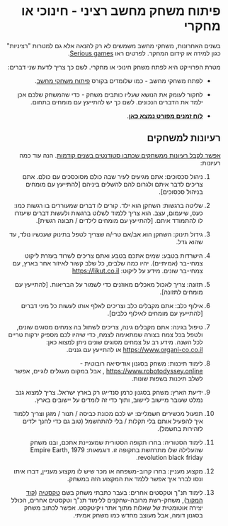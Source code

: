 <div dir='rtl' lang='he'>


# פיתוח משחק מחשב רציני - חינוכי או מחקרי

בשנים האחרונות, משחקי מחשב משמשים לא רק להנאה אלא גם למטרות "רציניות"
כגון למידה או קידום המחקר.
לפרטים ראו [Serious games](https://en.wikipedia.org/wiki/Serious_games).

מטרת הפרוייקט היא לפתח משחק חינוכי או מחקרי. 
לשם כך צריך לדעת שני דברים:

* לפתח משחקי מחשב - כמו שלומדים בקורס [פיתוח משחקי מחשב](https://github.com/gamedev-at-ariel/gamedev-5782).

* לחקור לעומק את הנושא שעליו כותבים משחק - כדי שהמשחק שלכם אכן ילמד את הדברים הנכונים. לשם כך יש להתייעץ עם מומחים בתחום.

* **[לוח זמנים מפורט נמצא כאן](timetable.md)**.



## רעיונות למשחקים

[אפשר לקבל רעיונות ממשחקים שכתבו סטודנטים בשנים קודמות](past-projects.md).
הנה עוד כמה רעיונות:

1. ניהול סכסוכים: אתם מגיעים לעיר שבה כולם מסוכסכים עם כולם. אתם צריכים לדבר איתם ולגרום להם להשלים ביניהם [להתייעץ עם מומחים בניהול סכסוכים].

1. שליטה ברגשות: השחקן הוא ילד. קורים לו דברים שמעוררים בו רגשות כמו: כעס, שיעמום, עצב. הוא צריך 
ללמוד לשלוט ברגשות ולעשות דברים שיעזרו לו להתמודד איתם. [להתייעץ עם מומחים לילדים / תבונה רגשית].

1. גידול תינוק: השחקן הוא אב/אם טרי/ה שצריך לטפל בתינוק שעכשיו נולד, עד שהוא גדל. 

1. הישרדות בטבע: שמים אתכם בטבע ואתם צריכים לשרוד בעזרת ליקוט צמחי-בר (אמיתיים). יהיו כמה שלבים, כל שלב קשור לאיזור אחר בארץ, עם צמחי-בר שונים. מידע על ליקוט: https://likut.co.il

1. תזונה: צריך לאכול מאכלים מאוזנים כדי לשמור על הבריאות.
[להתייעץ עם מומחים לתזונה].

2. אילוף כלב: אתם מקבלים כלב וצריכים לאלף אותו לעשות כל מיני דברים [להתייעץ עם מומחים לאילוף כלבים].

3. טיפול בגינה: אתם מקבלים גינה, צריכים לשתול בה צמחים מסוגים שונים, ולטפל בכל צמח בצורה שמתאימה לצמח, כדי שיהיו לכם מספיק ירקות טריים לכל השנה. מידע רב על צמחים מסוגים שונים ניתן למצוא כאן: https://www.organi-co.co.il או להתייעץ עם גננים.

4. לימוד תיכנות: משחק בסגנון אודיסיאה רובוטית - https://www.robotodyssey.online , אבל במקום מעגלים לוגיים, אפשר לשלב תיכנות בשפות שונות.

5. ידיעת הארץ: משחק בסגנון כרמן סנדייגו רק בארץ ישראל. צריך למצוא גנב נמלט שעובר מיישוב ליישוב, ותוך כדי זה לומדים על יישובים בארץ.

6. תפעול מכשירים חשמליים: יש לכם מכונת כביסה / תנור / מזגן וצריך ללמוד איך להפעיל אותם בלי תקלות / בלי להתחשמל (טוב גם כדי לחנך ילדים לזהירות בחשמל).

7. לימוד הסטוריה: בחרו תקופה הסטורית שמעניינת אתכם, ובנו משחק שהעלילה שלו מתרחשת בתקופה זו. דוגמאות: Empire Earth, 1979 revolution black friday.

8. מקצוע מעניין: בחרו קרוב-משפחה או מכר שיש לו מקצוע מעניין, דברו איתו ונסו לברר איך אפשר ללמד את המקצוע הזה במשחק.

1. לימוד תנ"ך וטקסטים אחרים:
בעבר כתבתי משחק בשם
 [טקסטיה](http://tora.us.fm/quest/world/land.php?title=%D7%9E%D7%A9%D7%97%D7%A7%3A%D7%98%D7%A7%D7%A1%D7%98%D7%99%D7%94%2F%D7%90%D7%A8%D7%A5-%D7%94%D7%9E%D7%A7%D7%A8%D7%90) ([קוד המקור](https://github.com/erelsgl/textia)),
 משחק-רשת מרובה-שחקנים ללימוד תנ"ך וטקסטים אחרים, הכולל יצירה אוטומטית של שאלות מתוך אתר ויקיטקסט.
אפשר לכתוב משחק בסגנון דומה, אבל מעוצב מחדש כמו משחק אמיתי.
 

